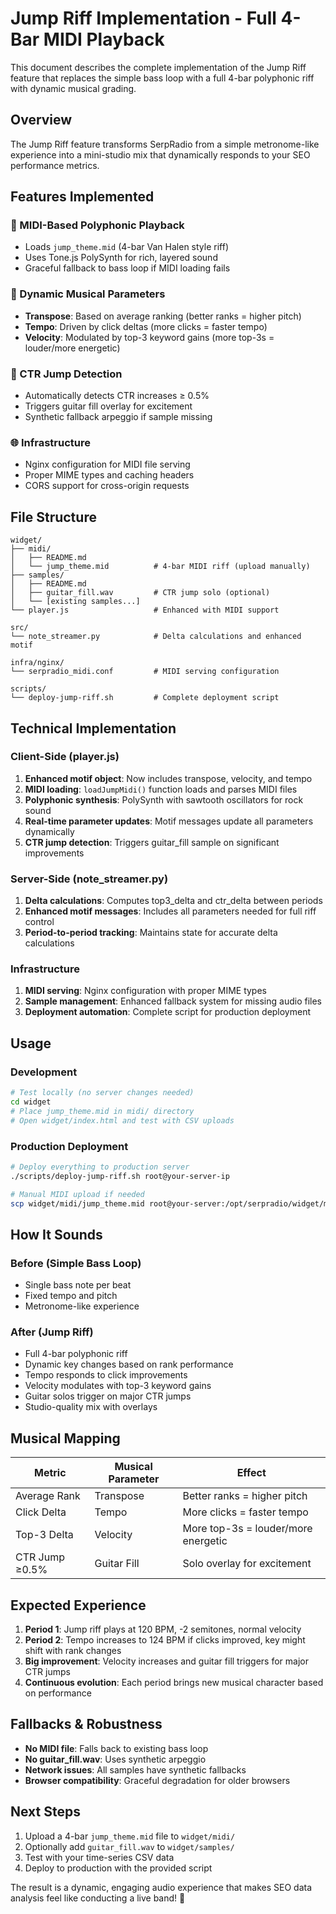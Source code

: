 # Jump Riff Implementation - Full 4-Bar MIDI Playback

This document describes the complete implementation of the Jump Riff feature that replaces the simple bass loop with a full 4-bar polyphonic riff with dynamic musical grading.

## Overview

The Jump Riff feature transforms SerpRadio from a simple metronome-like experience into a mini-studio mix that dynamically responds to your SEO performance metrics.

## Features Implemented

### 🎹 MIDI-Based Polyphonic Playback
- Loads `jump_theme.mid` (4-bar Van Halen style riff)
- Uses Tone.js PolySynth for rich, layered sound
- Graceful fallback to bass loop if MIDI loading fails

### 🎵 Dynamic Musical Parameters
- **Transpose**: Based on average ranking (better ranks = higher pitch)
- **Tempo**: Driven by click deltas (more clicks = faster tempo)
- **Velocity**: Modulated by top-3 keyword gains (more top-3s = louder/more energetic)

### 🎸 CTR Jump Detection
- Automatically detects CTR increases ≥ 0.5%
- Triggers guitar fill overlay for excitement
- Synthetic fallback arpeggio if sample missing

### 🌐 Infrastructure
- Nginx configuration for MIDI file serving
- Proper MIME types and caching headers
- CORS support for cross-origin requests

## File Structure

```
widget/
├── midi/
│   ├── README.md
│   └── jump_theme.mid          # 4-bar MIDI riff (upload manually)
├── samples/
│   ├── README.md
│   ├── guitar_fill.wav         # CTR jump solo (optional)
│   └── [existing samples...]
└── player.js                   # Enhanced with MIDI support

src/
└── note_streamer.py            # Delta calculations and enhanced motif

infra/nginx/
└── serpradio_midi.conf         # MIDI serving configuration

scripts/
└── deploy-jump-riff.sh         # Complete deployment script
```

## Technical Implementation

### Client-Side (player.js)
1. **Enhanced motif object**: Now includes transpose, velocity, and tempo
2. **MIDI loading**: `loadJumpMidi()` function loads and parses MIDI files
3. **Polyphonic synthesis**: PolySynth with sawtooth oscillators for rock sound
4. **Real-time parameter updates**: Motif messages update all parameters dynamically
5. **CTR jump detection**: Triggers guitar_fill sample on significant improvements

### Server-Side (note_streamer.py)
1. **Delta calculations**: Computes top3_delta and ctr_delta between periods
2. **Enhanced motif messages**: Includes all parameters needed for full riff control
3. **Period-to-period tracking**: Maintains state for accurate delta calculations

### Infrastructure
1. **MIDI serving**: Nginx configuration with proper MIME types
2. **Sample management**: Enhanced fallback system for missing audio files
3. **Deployment automation**: Complete script for production deployment

## Usage

### Development
```bash
# Test locally (no server changes needed)
cd widget
# Place jump_theme.mid in midi/ directory
# Open widget/index.html and test with CSV uploads
```

### Production Deployment
```bash
# Deploy everything to production server
./scripts/deploy-jump-riff.sh root@your-server-ip

# Manual MIDI upload if needed
scp widget/midi/jump_theme.mid root@your-server:/opt/serpradio/widget/midi/
```

## How It Sounds

### Before (Simple Bass Loop)
- Single bass note per beat
- Fixed tempo and pitch
- Metronome-like experience

### After (Jump Riff)
- Full 4-bar polyphonic riff
- Dynamic key changes based on rank performance
- Tempo responds to click improvements
- Velocity modulates with top-3 keyword gains
- Guitar solos trigger on major CTR jumps
- Studio-quality mix with overlays

## Musical Mapping

| Metric | Musical Parameter | Effect |
|--------|------------------|--------|
| Average Rank | Transpose | Better ranks = higher pitch |
| Click Delta | Tempo | More clicks = faster tempo |
| Top-3 Delta | Velocity | More top-3s = louder/more energetic |
| CTR Jump ≥0.5% | Guitar Fill | Solo overlay for excitement |

## Expected Experience

1. **Period 1**: Jump riff plays at 120 BPM, -2 semitones, normal velocity
2. **Period 2**: Tempo increases to 124 BPM if clicks improved, key might shift with rank changes
3. **Big improvement**: Velocity increases and guitar fill triggers for major CTR jumps
4. **Continuous evolution**: Each period brings new musical character based on performance

## Fallbacks & Robustness

- **No MIDI file**: Falls back to existing bass loop
- **No guitar_fill.wav**: Uses synthetic arpeggio
- **Network issues**: All samples have synthetic fallbacks
- **Browser compatibility**: Graceful degradation for older browsers

## Next Steps

1. Upload a 4-bar `jump_theme.mid` file to `widget/midi/`
2. Optionally add `guitar_fill.wav` to `widget/samples/`
3. Test with your time-series CSV data
4. Deploy to production with the provided script

The result is a dynamic, engaging audio experience that makes SEO data analysis feel like conducting a live band! 🎵 